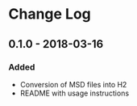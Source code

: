 # Change Log

## 0.1.0 - 2018-03-16
### Added
- Conversion of MSD files into H2
- README with usage instructions
